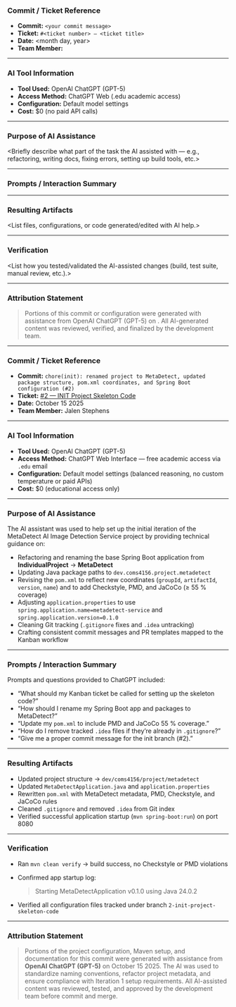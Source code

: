### **Commit / Ticket Reference**
- **Commit:** `<your commit message>`
- **Ticket:** `#<ticket number> — <ticket title>`
- **Date:** <month day, year>
- **Team Member:** <name>

---

### **AI Tool Information**
- **Tool Used:** OpenAI ChatGPT (GPT-5)
- **Access Method:** ChatGPT Web (.edu academic access)
- **Configuration:** Default model settings
- **Cost:** $0 (no paid API calls)

---

### **Purpose of AI Assistance**
<Briefly describe what part of the task the AI assisted with — e.g., refactoring, writing docs, fixing errors, setting up build tools, etc.>

---

### **Prompts / Interaction Summary**
<List or paraphrase the key prompts you used.>

---

### **Resulting Artifacts**
<List files, configurations, or code generated/edited with AI help.>

---

### **Verification**
<List how you tested/validated the AI-assisted changes (build, test suite, manual review, etc.).>

---

### **Attribution Statement**
> Portions of this commit or configuration were generated with assistance from OpenAI ChatGPT (GPT-5) on <date>. All AI-generated content was reviewed, verified, and finalized by the development team.

---

### **Commit / Ticket Reference**

* **Commit:** `chore(init): renamed project to MetaDetect, updated package structure, pom.xml coordinates, and Spring Boot configuration (#2)`
* **Ticket:** [#2 — INIT Project Skeleton Code](https://github.com/Jalen-Stephens/AdvanceJavaStudentEngineers/issues/2)
* **Date:** October 15 2025
* **Team Member:** Jalen Stephens

---

### **AI Tool Information**

* **Tool Used:** OpenAI ChatGPT (GPT-5)
* **Access Method:** ChatGPT Web Interface — free academic access via `.edu` email
* **Configuration:** Default model settings (balanced reasoning, no custom temperature or paid APIs)
* **Cost:** $0 (educational access only)

---

### **Purpose of AI Assistance**

The AI assistant was used to help set up the initial iteration of the MetaDetect AI Image Detection Service project by providing technical guidance on:

* Refactoring and renaming the base Spring Boot application from **IndividualProject** → **MetaDetect**
* Updating Java package paths to `dev.coms4156.project.metadetect`
* Revising the `pom.xml` to reflect new coordinates (`groupId`, `artifactId`, `version`, `name`) and to add Checkstyle, PMD, and JaCoCo (≥ 55 % coverage)
* Adjusting `application.properties` to use `spring.application.name=metadetect-service` and `spring.application.version=0.1.0`
* Cleaning Git tracking (`.gitignore` fixes and `.idea` untracking)
* Crafting consistent commit messages and PR templates mapped to the Kanban workflow

---

### **Prompts / Interaction Summary**

Prompts and questions provided to ChatGPT included:

* “What should my Kanban ticket be called for setting up the skeleton code?”
* “How should I rename my Spring Boot app and packages to MetaDetect?”
* “Update my `pom.xml` to include PMD and JaCoCo 55 % coverage.”
* “How do I remove tracked `.idea` files if they’re already in `.gitignore`?”
* “Give me a proper commit message for the init branch (#2).”

---

### **Resulting Artifacts**

* Updated project structure → `dev/coms4156/project/metadetect`
* Updated `MetaDetectApplication.java` and `application.properties`
* Rewritten `pom.xml` with MetaDetect metadata, PMD, Checkstyle, and JaCoCo rules
* Cleaned `.gitignore` and removed `.idea` from Git index
* Verified successful application startup (`mvn spring-boot:run`) on port 8080

---

### **Verification**

* Ran `mvn clean verify` → build success, no Checkstyle or PMD violations
* Confirmed app startup log:

  > Starting MetaDetectApplication v0.1.0 using Java 24.0.2
* Verified all configuration files tracked under branch `2-init-project-skeleton-code`

---

### **Attribution Statement**

> Portions of the project configuration, Maven setup, and documentation for this commit were generated with assistance from **OpenAI ChatGPT (GPT-5)** on October 15 2025.
> The AI was used to standardize naming conventions, refactor project metadata, and ensure compliance with Iteration 1 setup requirements.
> All AI-assisted content was reviewed, tested, and approved by the development team before commit and merge.

